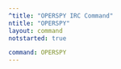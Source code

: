 ```yaml
---
^title: "OPERSPY IRC Command"
ntitle: "OPERSPY"
layout: command
notstarted: true

command: OPERSPY
---
```

